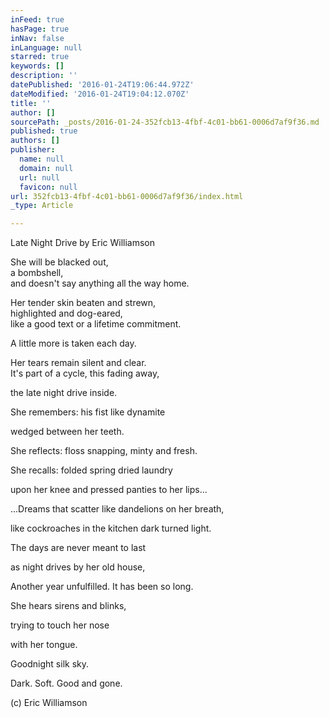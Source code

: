 ```yaml
---
inFeed: true
hasPage: true
inNav: false
inLanguage: null
starred: true
keywords: []
description: ''
datePublished: '2016-01-24T19:06:44.972Z'
dateModified: '2016-01-24T19:04:12.070Z'
title: ''
author: []
sourcePath: _posts/2016-01-24-352fcb13-4fbf-4c01-bb61-0006d7af9f36.md
published: true
authors: []
publisher:
  name: null
  domain: null
  url: null
  favicon: null
url: 352fcb13-4fbf-4c01-bb61-0006d7af9f36/index.html
_type: Article

---
```

Late Night Drive by Eric Williamson

She will be blacked out,   
a bombshell,   
and doesn't say anything all the way home. 

Her tender skin beaten and strewn,  
highlighted and dog-eared,   
like a good text
or a lifetime commitment. 

A little more is taken each day. 

Her tears remain silent and clear.   
It's part of a cycle, this fading away,
  
the late night drive inside. 

She remembers: his fist like dynamite
  
wedged between her teeth. 

She reflects: floss snapping, minty and fresh. 

She recalls: folded spring dried laundry
  
upon her knee and pressed panties to her lips... 

...Dreams that scatter like dandelions on her breath,
  
like cockroaches in the kitchen dark turned light. 

The days are never meant to last
  
as night drives by her old house,
  
Another year unfulfilled. It has been so long. 

She hears sirens and blinks,
  
trying to touch her nose
  
with her tongue. 

Goodnight silk sky.
  
Dark. Soft. Good and gone. 

(c) Eric Williamson